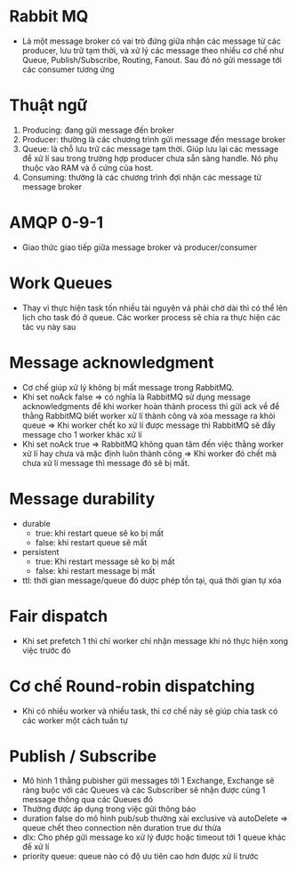# Rabbit MQ

- Là một message broker có vai trò đứng giữa nhận các message từ các producer, lưu trữ tạm thời, và xử lý các message theo nhiều cơ chế như Queue, Publish/Subscribe, Routing, Fanout. Sau đó nó gửi message tới các consumer tương ứng

# Thuật ngữ

1. Producing: đang gửi message đến broker
2. Producer: thường là các chương trình gửi message đến message broker
3. Queue: là chỗ lưu trữ các message tạm thời. Giúp lưu lại các message để xử lí sau trong trường hợp producer chưa sẵn sàng handle. Nó phụ thuộc vào RAM và ổ cứng của host.
4. Consuming: thường là các chương trình đợi nhận các message từ message broker

# AMQP 0-9-1

- Giao thức giao tiếp giữa message broker và producer/consumer

# Work Queues

- Thay vì thực hiện task tốn nhiều tài nguyên vả phải chờ dài thì có thể lên lịch cho task đó ở queue. Các worker process sẽ chia ra thực hiện các tác vụ này sau

# Message acknowledgment

- Cơ chế giúp xử lý không bị mất message trong RabbitMQ.
- Khi set noAck false => có nghĩa là RabbitMQ sử dụng message acknowledgments để khi worker hoàn thành process thì gửi ack về để thằng RabbitMQ biết worker xử lí thành công và xóa message ra khỏi queue => Khi worker chết ko xử lí được message thì RabbitMQ sẽ đẩy message cho 1 worker khác xử lí
- Khi set noAck true => RabbitMQ không quan tâm đến việc thằng worker xử lí hay chưa và mặc định luôn thành công => Khi worker đó chết mà chưa xử lí message thì message đó sẽ bị mất.

# Message durability

- durable
  - true: khi restart queue sẽ ko bị mất
  - false: khi restart queue sẽ mất
- persistent
  - true: Khi restart message sẽ ko bị mất
  - false: khi restart message bị mất
- ttl: thời gian message/queue đó dược phép tồn tại, quá thời gian tự xóa

# Fair dispatch

- Khi set prefetch 1 thì chỉ worker chỉ nhận message khi nó thực hiện xong việc trước đó

# Cơ chế Round-robin dispatching

- Khi có nhiều worker và nhiều task, thì cơ chế này sẽ giúp chia task có các worker một cách tuần tự

# Publish / Subscribe

- Mô hình 1 thằng pubisher gửi messages tới 1 Exchange, Exchange sẽ ràng buộc với các Queues và các Subscriber sẽ nhận được cùng 1 message thông qua các Queues đó
- Thường được áp dụng trong việc gửi thông báo
- duration false do mô hình pub/sub thường xài exclusive và autoDelete => queue chết theo connection nên duration true dư thừa
- dlx: Cho phép gửi message ko xử lý được hoặc timeout tới 1 queue khác để xử lí
- priority queue: queue nào có độ ưu tiên cao hơn được xử lí trước
